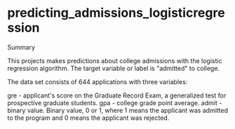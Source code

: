 # predicting_admissions_logisticregression


Summary

This projects makes predictions about college admissions with the logistic regression algorithm. The target variable or label is "admitted" to college.

The data set consists of 644 applications with three variables:

gre - applicant's score on the Graduate Record Exam, a generalized test for prospective graduate students.
gpa - college grade point average.
admit - binary value. Binary value, 0 or 1, where 1 means the applicant was admitted to the program and 0 means the applicant was rejected.
